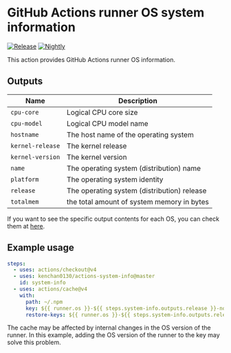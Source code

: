 # GitHub Actions runner OS system information

[![Release](https://img.shields.io/github/v/release/kenchan0130/actions-system-info)](https://github.com/kenchan0130/actions-system-info/releases)
[![Nightly](https://github.com/kenchan0130/actions-system-info/workflows/Nightly/badge.svg)](https://github.com/kenchan0130/actions-system-info/actions?query=workflow%3ANightly)

This action provides GitHub Actions runner OS information.

## Outputs

Name|Description
---|---
`cpu-core`|Logical CPU core size
`cpu-model`|Logical CPU model name
`hostname`|The host name of the operating system
`kernel-release`|The kernel release
`kernel-version`|The kernel version
`name`|The operating system (distribution) name
`platform`|The operating system identity
`release`|The operating system (distribution) release
`totalmem`|the total amount of system memory in bytes

If you want to see the specific output contents for each OS, you can check them at [here](https://github.com/kenchan0130/actions-system-info/actions/workflows/nightly.yml).

## Example usage

```yaml
steps:
  - uses: actions/checkout@v4
  - uses: kenchan0130/actions-system-info@master
    id: system-info
  - uses: actions/cache@v4
    with:
      path: ~/.npm
      key: ${{ runner.os }}-${{ steps.system-info.outputs.release }}-node-${{ hashFiles('**/package-lock.json') }}
      restore-keys: ${{ runner.os }}-${{ steps.system-info.outputs.release }}-node-
```

The cache may be affected by internal changes in the OS version of the runner.
In this example, adding the OS version of the runner to the key may solve this problem.
